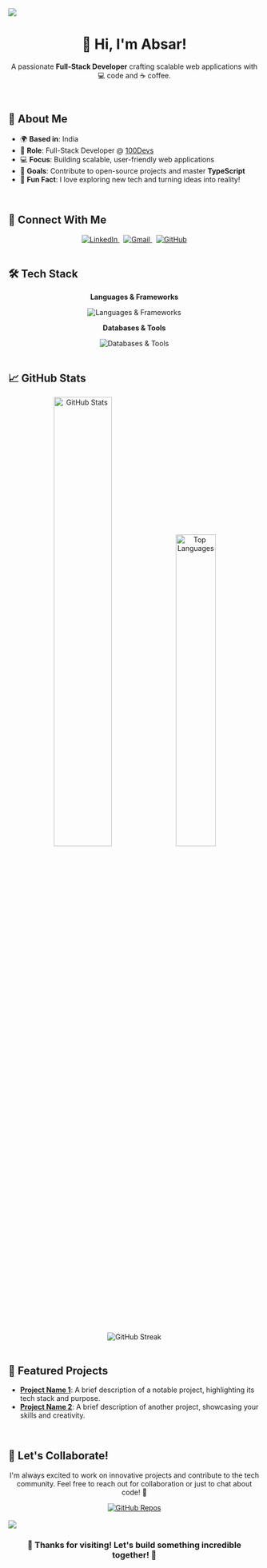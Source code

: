 <!-- Waving Header -->
<img src="https://capsule-render.vercel.app/api?type=waving&color=gradient&customColorList=6,11,20&height=150&section=header&text=Welcome%20to%20My%20Profile!&fontSize=40&animation=fadeIn&fontColor=ffffff"/>

<div align="center">
  <h1>👋 Hi, I'm Absar!</h1>
  <p>A passionate <b>Full-Stack Developer</b> crafting scalable web applications with 💻 code and ☕ coffee.</p>
</div>

<br/>

## 🚀 About Me

- 🌍 **Based in**: India
- 💼 **Role**: Full-Stack Developer @ <a href="https://100devs.com" target="_blank">100Devs</a>
- 💻 **Focus**: Building scalable, user-friendly web applications
- 🎯 **Goals**: Contribute to open-source projects and master <b>TypeScript</b>
- 🌟 **Fun Fact**: I love exploring new tech and turning ideas into reality!

<br/>

## 🤝 Connect With Me

<div align="center">
  <a href="https://linkedin.com/in/absar22" target="_blank">
    <img src="https://img.shields.io/badge/LinkedIn-0077B5?style=for-the-badge&logo=linkedin&logoColor=white" alt="LinkedIn"/>
  </a>
  &nbsp;
  <a href="mailto:absarahmad137@gmail.com" target="_blank">
    <img src="https://img.shields.io/badge/Gmail-D14836?style=for-the-badge&logo=gmail&logoColor=white" alt="Gmail"/>
  </a>
  &nbsp;
  <a href="https://github.com/absar22" target="_blank">
    <img src="https://img.shields.io/badge/GitHub-100000?style=for-the-badge&logo=github&logoColor=white" alt="GitHub"/>
  </a>
</div>

<br/>

## 🛠️ Tech Stack

<div align="center">
  <p><b>Languages & Frameworks</b></p>
  <img src="https://skillicons.dev/icons?i=html,css,js,ts,react,tailwind,nodejs,express,python,java" alt="Languages & Frameworks"/>
  <p><b>Databases & Tools</b></p>
  <img src="https://skillicons.dev/icons?i=mongodb,mysql,postgresql,redis,aws,docker,git,github,vscode,postman,vercel" alt="Databases & Tools"/>
</div>

<br/>

## 📈 GitHub Stats

<div align="center">
  <img src="https://github-readme-stats.vercel.app/api?username=absar22&show_icons=true&theme=tokyonight&hide_border=true&bg_color=0d1117&title_color=58a6ff&icon_color=58a6ff&text_color=c9d1d9" alt="GitHub Stats" width="48%"/>
  <img src="https://github-readme-stats.vercel.app/api/top-langs/?username=absar22&layout=compact&theme=tokyonight&hide_border=true&bg_color=0d1117&title_color=58a6ff&text_color=c9d1d9" alt="Top Languages" width="40%"/>
</div>

<div align="center">
  <img src="https://github-readme-streak-stats.herokuapp.com/?user=absar22&theme=tokyonight&hide_border=true&background=0d1117&stroke=58a6ff&ring=58a6ff&fire=ff7b72&currStreakLabel=c9d1d9&sideLabels=c9d1d9&currStreakNum=c9d1d9&sideNums=c9d1d9" alt="GitHub Streak" />
</div>

<br/>

## 🌟 Featured Projects

- **[Project Name 1](https://github.com/absar22/project1)**: A brief description of a notable project, highlighting its tech stack and purpose.
- **[Project Name 2](https://github.com/absar22/project2)**: A brief description of another project, showcasing your skills and creativity.

<br/>

## 💬 Let's Collaborate!

<div align="center">
  <p>I'm always excited to work on innovative projects and contribute to the tech community. Feel free to reach out for collaboration or just to chat about code! 🚀</p>
  <a href="https://github.com/absar22?tab=repositories" target="_blank">
    <img src="https://img.shields.io/badge/Check%20Out%20My%20Repos-181717?style=for-the-badge&logo=github&logoColor=white" alt="GitHub Repos"/>
  </a>
</div>

<br/>

<!-- Waving Footer -->
<img src="https://capsule-render.vercel.app/api?type=waving&color=gradient&customColorList=6,11,20&height=120&section=footer&animation=twinkling"/>

<div align="center">
  <h3>💙 Thanks for visiting! Let's build something incredible together! 💙</h3>
</div>
